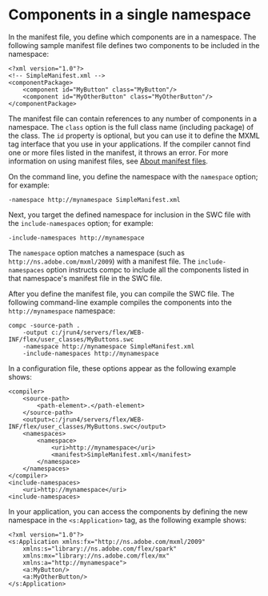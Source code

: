# Components in a single namespace

In the manifest file, you define which components are in a namespace. The
following sample manifest file defines two components to be included in the
namespace:

    <?xml version="1.0"?>
    <!-- SimpleManifest.xml -->
    <componentPackage>
    	<component id="MyButton" class="MyButton"/>
    	<component id="MyOtherButton" class="MyOtherButton"/>
    </componentPackage>

The manifest file can contain references to any number of components in a
namespace. The `class` option is the full class name (including package) of the
class. The `id` property is optional, but you can use it to define the MXML tag
interface that you use in your applications. If the compiler cannot find one or
more files listed in the manifest, it throws an error. For more information on
using manifest files, see [About manifest files](../../about-manifest-files.md).

On the command line, you define the namespace with the `namespace` option; for
example:

    -namespace http://mynamespace SimpleManifest.xml

Next, you target the defined namespace for inclusion in the SWC file with the
`include-namespaces` option; for example:

    -include-namespaces http://mynamespace

The `namespace` option matches a namespace (such as
`http://ns.adobe.com/mxml/2009`) with a manifest file. The `include-namespaces`
option instructs compc to include all the components listed in that namespace's
manifest file in the SWC file.

After you define the manifest file, you can compile the SWC file. The following
command-line example compiles the components into the `http://mynamespace`
namespace:

    compc -source-path .
    	-output c:/jrun4/servers/flex/WEB-INF/flex/user_classes/MyButtons.swc
    	-namespace http://mynamespace SimpleManifest.xml
    	-include-namespaces http://mynamespace

In a configuration file, these options appear as the following example shows:

    <compiler>
    	<source-path>
    		<path-element>.</path-element>
    	</source-path>
    	<output>c:/jrun4/servers/flex/WEB-INF/flex/user_classes/MyButtons.swc</output>
    	<namespaces>
    		<namespace>
    			<uri>http://mynamespace</uri>
    			<manifest>SimpleManifest.xml</manifest>
    		</namespace>
    	</namespaces>
    </compiler>
    <include-namespaces>
    	<uri>http://mynamespace</uri>
    <include-namespaces>

In your application, you can access the components by defining the new namespace
in the `<s:Application>` tag, as the following example shows:

    <?xml version="1.0"?>
    <s:Application xmlns:fx="http://ns.adobe.com/mxml/2009"
    	xmlns:s="library://ns.adobe.com/flex/spark"
    	xmlns:mx="library://ns.adobe.com/flex/mx"
    	xmlns:a="http://mynamespace">
    	<a:MyButton/>
    	<a:MyOtherButton/>
    </s:Application>

